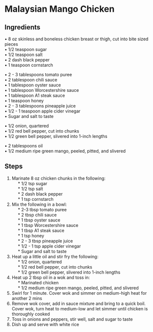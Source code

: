 # Malaysian Mango Chicken

## Ingredients
• 8 oz skinless and boneless chicken breast or thigh, cut into bite sized pieces  
• 1/2 teaspoon sugar  
• 1/2 teaspoon salt  
• 2 dash black pepper  
• 1 teaspoon cornstarch  
  
• 2 - 3 tablespoons tomato puree  
• 2 tablespoon chili sauce  
• 1 tablespoon oyster sauce  
• 1 tablespoon Worcestershire sauce  
• 1 tablespoon A1 steak sauce  
• 1 teaspoon honey  
• 2 - 3 tablespoons pineapple juice  
• 1/2 - 1 teaspoon apple cider vinegar  
• Sugar and salt to taste  
  
• 1/2 onion, quartered  
• 1/2 red bell pepper, cut into chunks  
• 1/2 green bell pepper, slivered into 1-inch lengths  
  
• 2 tablespoons oil  
• 1/2 medium ripe green mango, peeled, pitted, and slivered  

## Steps
1. Marinate 8 oz chicken chunks in the following:  
&nbsp;&nbsp;&nbsp;&nbsp; * 1/2 tsp sugar  
&nbsp;&nbsp;&nbsp;&nbsp; * 1/2 tsp salt  
&nbsp;&nbsp;&nbsp;&nbsp; * 2 dash black pepper  
&nbsp;&nbsp;&nbsp;&nbsp; * 1 tsp cornstarch  
2. Mix the following in a bowl:  
&nbsp;&nbsp;&nbsp;&nbsp; * 2-3 tbsp tomato puree  
&nbsp;&nbsp;&nbsp;&nbsp; * 2 tbsp chili sauce  
&nbsp;&nbsp;&nbsp;&nbsp; * 1 tbsp oyster sauce  
&nbsp;&nbsp;&nbsp;&nbsp; * 1 tbsp Worcestershire sauce  
&nbsp;&nbsp;&nbsp;&nbsp; * 1 tbsp A1 steak sauce  
&nbsp;&nbsp;&nbsp;&nbsp; * 1 tsp honey  
&nbsp;&nbsp;&nbsp;&nbsp; * 2 - 3 tbsp pineapple juice  
&nbsp;&nbsp;&nbsp;&nbsp; * 1/2 - 1 tsp apple cider vinegar  
&nbsp;&nbsp;&nbsp;&nbsp; * Sugar and salt to taste  
3. Heat up a little oil and stir fry the following:  
&nbsp;&nbsp;&nbsp;&nbsp; * 1/2 onion, quartered  
&nbsp;&nbsp;&nbsp;&nbsp; * 1/2 red bell pepper, cut into chunks  
&nbsp;&nbsp;&nbsp;&nbsp; * 1/2 green bell pepper, slivered into 1-inch lengths  
4. Heat up 2 tbsp oil in a wok and toss in:  
&nbsp;&nbsp;&nbsp;&nbsp; * Marinated chicken  
&nbsp;&nbsp;&nbsp;&nbsp; * 1/2 medium ripe green mango, peeled, pitted, and slivered  
5. Swirl for 1 minute. Cover wok and simmer on medium-high heat for another 2 mins  
6. Remove wok cover, add in sauce mixture and bring to a quick boil. Cover wok, turn heat to medium-low and let simmer until chicken is thoroughly cooked  
7. Toss in onions and peppers, stir well, salt and sugar to taste  
8. Dish up and serve with white rice  
